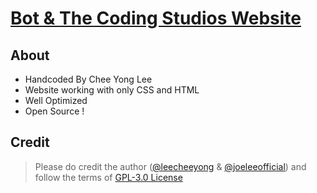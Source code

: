 # [Bot & The Coding Studios Website](https://studios.js.org)

## About
- Handcoded By Chee Yong Lee
- Website working with only CSS and HTML 
- Well Optimized 
- Open Source !

## Credit
> Please do credit the author ([@leecheeyong](https://github.com/leecheeyong) & [@joeleeofficial](https://github.com/joeleeofficial)) and follow the terms of [GPL-3.0 License](./LICENSE)
